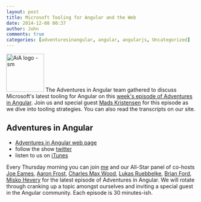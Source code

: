 ```yaml
---
layout: post
title: Microsoft Tooling for Angular and the Web 
date: 2014-12-08 00:37
author: John
comments: true
categories: [adventuresinangular, angular, angularjs, Uncategorized]
---
```

<a href="http://adventuresinangular.com"><img src="http://www.johnpapa.net/wp-content/uploads/2014/08/AiA-logo-sm.png" alt="AiA logo - sm" width="100" height="101" class="alignleft size-full wp-image-32351" /></a> The Adventures in Angular team gathered to discuss Microsoft's latest tooling for Angular on this <a href="http://jpapa.me/AiA-019">week's episode of Adventures in Angular</a>. Join us and special guest <a href="https://twitter.com/MKristensen">Mads Kristensen</a> for this episode as we dive into tooling strategies. You can also read the transcripts on our site.

<h2>Adventures in Angular</h2>

<ul>
<li><a href="http://adventuresinangular.com">Adventures in Angular web page</a></li>
<li>follow the show <a href="https://twitter.com/angularpodcast">twitter</a></li>
<li>listen to us on <a href="https://itunes.apple.com/us/podcast/adventures-in-angular/id907361052">iTunes</a></li>
</ul>

Every Thursday morning you can join <a href="https://twitter.com/john_papa">me</a> and our All-Star panel of co-hosts <a href="https://twitter.com/josepheames">Joe Eames</a>, <a href="https://twitter.com/js_dev">Aaron Frost</a>, <a href="https://twitter.com/cmaxw">Charles Max Wood</a>, <a href="https://twitter.com/simpulton">Lukas Ruebbelke</a>, <a href="https://twitter.com/briantford">Brian Ford</a>, <a href="https://twitter.com/mhevery">Misko Hevery</a> for the latest episode of Adventures in Angular. We will rotate through cranking up a topic amongst ourselves and inviting a special guest in the Angular community. Each episode is 30 minutes-ish.
